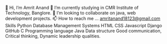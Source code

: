 👋 Hi, I’m Amrit Anand
🌱 I’m currently studying in CMR Institute of Technology, Banglore.
💞️ I’m looking to collaborate on java, web development projects.
📫 How to reach me ... amritanand18123@gmail.com
Skills Python Database Management Systems HTML CSS Javascript
Django GitHub C Programming language Java Data structure Good communication, Critical thinking, Dynamic leadership qualities.

<!--
**Amrit7452/Amrit7452** is a ✨ _special_ ✨ repository because its `README.md` (this file) appears on your GitHub profile.

Here are some ideas to get you started:

- 🔭 I’m currently working on ...
- 🌱 I’m currently learning ...
- 👯 I’m looking to collaborate on ...
- 🤔 I’m looking for help with ...
- 💬 Ask me about ...
- 📫 How to reach me: ...
- 😄 Pronouns: ...
- ⚡ Fun fact: ...
-->
